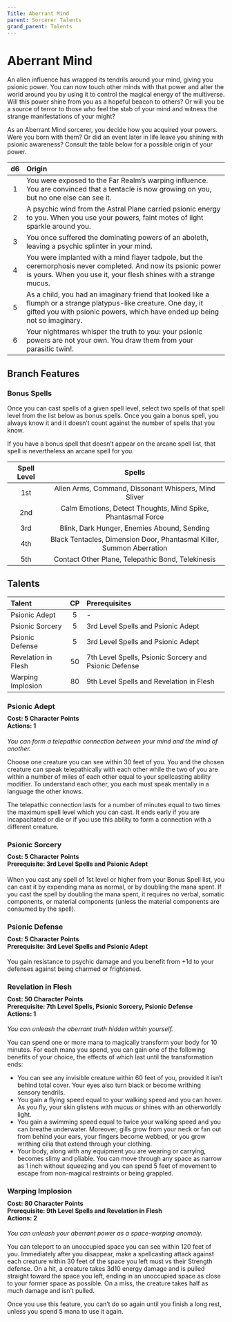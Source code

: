 ```yaml
---
Title: Aberrant Mind
parent: Sorcerer Talents
grand_parent: Talents
---
```

 
# Aberrant Mind
An alien influence has wrapped its tendrils around your mind, giving you psionic power. You can now touch other minds with that power and alter the world around you by using it to control the magical energy of the multiverse. Will this power shine from you as a hopeful beacon to others? Or will you be a source of terror to those who feel the stab of your mind and witness the strange manifestations of your might?

As an Aberrant Mind sorcerer, you decide how you acquired your powers. Were you born with them? Or did an event later in life leave you shining with psionic awareness? Consult the table below for a possible origin of your power.

| d6 | Origin |
|:--:|:------|
| 1 | You were exposed to the Far Realm’s warping influence. You are convinced that a tentacle is now growing on you, but no one else can see it. |
| 2 | A psychic wind from the Astral Plane carried psionic energy to you. When you use your powers, faint motes of light sparkle around you. | 
| 3 | You once suffered the dominating powers of an aboleth, leaving a psychic splinter in your mind. |  
| 4 | You were implanted with a mind flayer tadpole, but the ceremorphosis never completed. And now its psionic power is yours. When you use it, your flesh shines with a strange mucus. | 
| 5 | As a child, you had an imaginary friend that looked like a flumph or a strange platypus-like creature. One day, it gifted you with psionic powers, which have ended up being not so imaginary.| 
| 6 | Your nightmares whisper the truth to you: your psionic powers are not your own. You draw them from your parasitic twin!.| 

## Branch Features

### Bonus Spells
Once you can cast spells of a given spell level, select two spells of that spell level from the list below as bonus spells. Once you gain a bonus spell, you always know it and it doesn’t count against the number of spells that you know.

If you have a bonus spell that doesn’t appear on the arcane spell list, that spell is nevertheless an arcane spell for you.
 
| Spell Level | Spells |
|:-----------:|:------:|
| 1st | Alien Arms, Command, Dissonant Whispers, Mind Sliver |
| 2nd | Calm Emotions, Detect Thoughts, Mind Spike, Phantasmal Force | 
| 3rd | Blink, Dark Hunger, Enemies Abound, Sending | 
| 4th | Black Tentacles, Dimension Door, Phantasmal Killer, Summon Aberration | 
| 5th | Contact Other Plane, Telepathic Bond, Telekinesis | 

## Talents
 
| Talent | CP | Prerequisites |
|:-------|:--:|:--------------|
| Psionic Adept       | 5  | - |  
| Psionic Sorcery     | 5  | 3rd Level Spells and Psionic Adept |  
| Psionic Defense     | 5  | 3rd Level Spells and Psionic Adept |  
| Revelation in Flesh | 50 | 7th Level Spells, Psionic Sorcery and Psionic Defense |  
| Warping Implosion   | 80 | 9th Level Spells and Revelation in Flesh |  

### Psionic Adept
<div style="margin-top:-10px;"></div>
 
#### **Cost:** 5 Character Points<br>**Actions:** 1
*You can form a telepathic connection between your mind and the mind of another.*

Choose one creature you can see within 30 feet of you. You and the chosen creature can speak telepathically with each other while the two of you are within a number of miles of each other equal to your spellcasting ability modifier. To understand each other, you each must speak mentally in a language the other knows.

The telepathic connection lasts for a number of minutes equal to two times the maximum spell level which you can cast. It ends early if you are incapacitated or die or if you use this ability to form a connection with a different creature.

### Psionic Sorcery
 
<div style="margin-top:-10px;"></div>
 
#### **Cost:** 5 Character Points<br>**Prerequisite:** 3rd Level Spells and Psionic Adept
When you cast any spell of 1st level or higher from your Bonus Spell list, you can cast it by expending mana as normal, or by doubling the mana spent. If you cast the spell by doubling the mana spent, it requires no verbal, somatic components, or material components (unless the material components are consumed by the spell).

### Psionic Defense
 
<div style="margin-top:-10px;"></div>
 
#### **Cost:** 5 Character Points<br>**Prerequisite:** 3rd Level Spells and Psionic Adept
You gain resistance to psychic damage and you benefit from +1d to your defenses against being charmed or frightened.

### Revelation in Flesh
 
<div style="margin-top:-10px;"></div>
 
#### **Cost:** 50 Character Points<br>**Prerequisite:** 7th Level Spells, Psionic Sorcery, Psionic Defense<br>**Actions:** 1
*You can unleash the aberrant truth hidden within yourself.* 

You can spend one or more mana to magically transform your body for 10 minutes. For each mana you spend, you can gain one of the following benefits of your choice, the effects of which last until the transformation ends:
* You can see any invisible creature within 60 feet of you, provided it isn’t behind total cover. Your eyes also turn black or become writhing sensory tendrils.
* You gain a flying speed equal to your walking speed and you can hover. As you fly, your skin glistens with mucus or shines with an otherworldly light.
* You gain a swimming speed equal to twice your walking speed and you can breathe underwater. Moreover, gills grow from your neck or fan out from behind your ears, your fingers become webbed, or you grow writhing cilia that extend through your clothing.
* Your body, along with any equipment you are wearing or carrying, becomes slimy and pliable. You can move through any space as narrow as 1 inch without squeezing and you can spend 5 feet of movement to escape from non-magical restraints or being grappled.

### Warping Implosion
 
<div style="margin-top:-10px;"></div>
 
#### **Cost:** 80 Character Points<br>**Prerequisite:** 9th Level Spells and Revelation in Flesh<br>**Actions:** 2
*You can unleash your aberrant power as a space-warping anomaly.* 

You can teleport to an unoccupied space you can see within 120 feet of you. Immediately after you disappear, make a spellcasting attack against each creature within 30 feet of the space you left must vs their Strength defense. On a hit, a creature takes 3d10 energy damage and is pulled straight toward the space you left, ending in an unoccupied space as close to your former space as possible. On a miss, the creature takes half as much damage and isn’t pulled.

Once you use this feature, you can’t do so again until you finish a long rest, unless you spend 5 mana to use it again.
